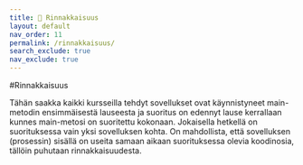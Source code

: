 ```yaml
---
title: 🚧 Rinnakkaisuus
layout: default
nav_order: 11
permalink: /rinnakkaisuus/
search_exclude: true
nav_exclude: true
---
```


#Rinnakkaisuus

Tähän saakka kaikki kursseilla tehdyt sovellukset ovat käynnistyneet main-metodin ensimmäisestä lauseesta ja suoritus on edennyt lause kerrallaan kunnes main-metosi on suoritettu kokonaan. Jokaisella hetkellä on suorituksessa vain yksi sovelluksen kohta. 
On mahdollista, että sovelluksen (prosessin) sisällä on useita samaan aikaan suorituksessa olevia koodinosia, tällöin puhutaan rinnakkaisuudesta.
<!-- 
esimerkki thread:lla, sitten runnable
seuraavana rinnakkaisuudesta aiheutuvia 'ongelmia'
silmukassa laskurin kasvatus ==> ei toimi jos tarpeeksi kierroksia ==> joskus menee pieleen 
ensimmisellä kerralla
tähän ratkaisuna synkronointi eli mutex eli poissulkemisongelman perusratkaisu java-kielessä
Race-condition


tästä parempi esimerkki voisi olla IDGenerator-luokka, jota käytetään useasta eri säikeestä.
tässä voisi olla jopa Singleton pattern käytössä. Jos tarpeeksi generoi ID-arvoja rinnakkain (aasinsilta vaikka web-sovellukseen), menee varmasti pieleen ilman poissulkemisohngelman ratkaisua. Ensin ratkaisu synchronized-tekniikalla, sitten ReentrantLock-luokalla (Mutex). Semaphoren voisi käytä vielä läpi koska siinä on laskuri mukana (montako pyyntöä sallitaan kerralla) kun Mutex on on/off-tyyppinen.

Thread /Runnable
Executor
java.util.concurrent-paketti ==> Executor ja ExecutorService rajapinnat ja niiden käyttö -->
